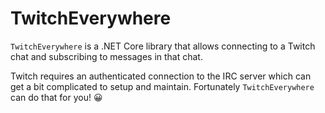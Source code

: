 # TwitchEverywhere

`TwitchEverywhere` is a .NET Core library that allows connecting to a Twitch chat and subscribing to messages in that chat.

Twitch requires an authenticated connection to the IRC server which can get a bit complicated to setup and maintain. Fortunately `TwitchEverywhere` can do that for you! 😀